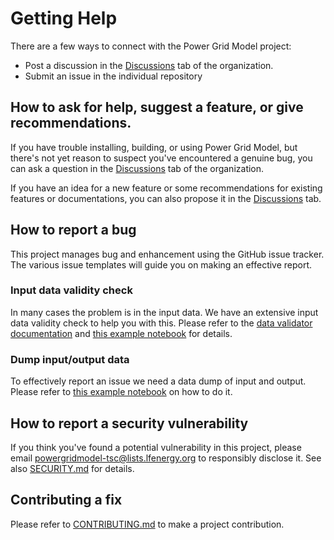 <!--
SPDX-FileCopyrightText: Contributors to the Power Grid Model project <powergridmodel@lfenergy.org>

SPDX-License-Identifier: MPL-2.0
-->

# Getting Help

There are a few ways to connect with the Power Grid Model project:

* Post a discussion in the [Discussions](https://github.com/orgs/PowerGridModel/discussions) tab of the organization.
* Submit an issue in the individual repository

## How to ask for help, suggest a feature, or give recommendations.

If you have trouble installing, building, or using Power Grid Model, 
but there's not yet reason to suspect you've encountered a genuine bug,
you can ask a question in the [Discussions](https://github.com/orgs/PowerGridModel/discussions) tab of the organization.

If you have an idea for a new feature or some recommendations for existing features or documentations, 
you can also propose it in the [Discussions](https://github.com/orgs/PowerGridModel/discussions) tab.

## How to report a bug

This project manages bug and enhancement using the GitHub issue tracker. 
The various issue templates will guide you on making an effective report.

### Input data validity check

In many cases the problem is in the input data. 
We have an extensive input data validity check to help you with this.
Please refer to the [data validator documentation](https://power-grid-model.readthedocs.io/en/stable/user_manual/data-validator.html)
and [this example notebook](https://power-grid-model.readthedocs.io/en/stable/examples/Validation%20Examples.html) for details.

### Dump input/output data

To effectively report an issue we need a data dump of input and output.
Please refer to [this example notebook](https://power-grid-model.readthedocs.io/en/stable/examples/Make%20Test%20Dataset.html) on how to do it.

## How to report a security vulnerability

If you think you've found a potential vulnerability in this project, please
email <powergridmodel-tsc@lists.lfenergy.org> to responsibly disclose it.
See also [SECURITY.md](./SECURITY.md) for details.

## Contributing a fix

Please refer to [CONTRIBUTING.md](./CONTRIBUTING.md) to make a project contribution.
